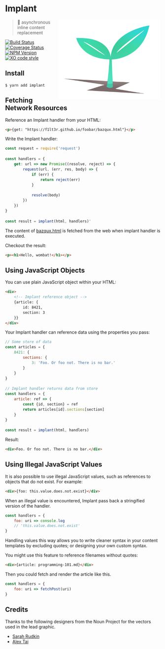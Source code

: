 # Implant

<img align="right" height="260" src="implant-logo.png">

> 🌱  asynchronous inline content replacement

[![Build Status](https://travis-ci.org/F1LT3R/implant.svg?branch=master)](https://travis-ci.org/F1LT3R/implant)
[![Coverage Status](https://coveralls.io/repos/github/F1LT3R/implant/badge.svg?branch=master)](https://coveralls.io/github/F1LT3R/implant?branch=master)
[![NPM Version](https://img.shields.io/npm/v/implant.svg)](https://www.npmjs.com/package/implant)
[![XO code style](https://img.shields.io/badge/code_style-XO-5ed9c7.svg)](https://github.com/sindresorhus/xo)

## Install

```
$ yarn add implant
```

## Fetching Network Resources

Reference an Implant handler from your HTML:

```html
<p>{get: "https://f1lt3r.github.io/foobar/bazqux.html"}</p>
```

Write the Implant handler:

```js
const request = require('request')

const handlers = {
    get: url => new Promise((resolve, reject) => {
        request(url, (err, res, body) => {
            if (err) {
                return reject(err)
            }

            resolve(body)
        })
    })
}

const result = implant(html, handlers)'
```

The content of [bazqux.html](https://f1lt3r.github.io/foobar/bazqux.html) is fetched from the web when implant handler is executed.

Checkout the result:

```html
<p><h1>Hello, wombat!</h1></p>
```

## Using JavaScript Objects

You can use plain JavaScript object within your HTML:

```html
<div>
    <!-- Implant reference object -->
    {article: {
        id: 8421,
        section: 3
    }}
</div>
```

Your Implant handler can reference data using the properties you pass: 

```js
// Some store of data
const articles = {
    8421: {
        sections: {
            3: 'Foo. Or foo not. There is no bar.'
        }
    }
}

// Implant handler returns data from store
const handlers = {
    article: ref => {
        const {id, section} = ref
        return articles[id].sections[section]
    }
}

const result = implant(html, handlers)
```

Result:

```html
<div>Foo. Or foo not. There is no bar.</div>
```

## Using Illegal JavaScript Values

It is also possible to use illegal JavaScript values, such as references to objects that do not exist. For example:

```html
<div>{foo: this.value.does.not.exist}</div>
```

When an illegal value is encountered, Implant pass back a stringified version of the handler.

```js
const handlers = {
    foo: uri => console.log
    // 'this.value.does.not.exist'
}
```

Handling values this way allows you to write cleaner syntax in your content templates by excluding quotes; or designing your own custom syntax.

You might use this feature to reference filenames without quotes:

```html
<div>{article: programming-101.md}</div>
```

Then you could fetch and render the article like this.

```js
const handlers = {
    foo: uri => fetchPost(uri)
}
```

## Credits

Thanks to the following designers from the Noun Project for the vectors used in the lead graphic.

- [Sarah Rudkin](https://thenounproject.com/sarahdrudkin/)
- [Alex Tai](https://thenounproject.com/sandorsz/)
